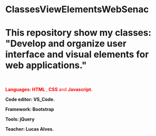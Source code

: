 # ClassesViewElementsWebSenac

<!DOCKTYPE>
<html>
      <head>
          <h1> This repository show my classes: "Develop and organize user interface and visual elements for web applications." </h1>
      </head>
      <br>
      <body>
            <p style="color:red"><b> Languages: </b> <b> HTML </b>,<b> CSS </b> and <b> Javascript. </b> </p>
            <p><b>Code editor: VS_Code. </b></p>
            <p><b>Framework: Bootstrap</b></p>
            <p><b>Tools: jQuery</b></p>
            <p><b>Teacher: Lucas Alves. </b></p>
      </body>
      </html>
